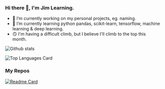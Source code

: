 ### Hi there 👋, I'm Jim Learning.

- 🔭 I’m currently working on my personal projects, eg. naming.
- 🌱 I’m currently learning python pandas, scikit-learn, tensorflow, machine learning & deep learning.
- 🙃 I'm having a difficult climb, but I believe I'll climb to the top this month.

![Github stats](https://github-readme-stats.vercel.app/api?username=jimlearning&theme=highcontrast&show_icons=true&count_private=true)

![Top Languages Card](https://github-readme-stats.vercel.app/api/top-langs/?username=jimlearning&count_private=true&hide=html,css)

### My Repos
[![Readme Card](https://github-readme-stats.vercel.app/api/pin/?username=jimlearning&repo=jimlearning.github.io)](https://github.com/jimlearning/jimlearning.github.io)

<!--
**jimlearning/jimlearning** is a ✨ _special_ ✨ repository because its `README.md` (this file) appears on your GitHub profile.

Here are some ideas to get you started:

- 🔭 I’m currently working on ...
- 🌱 I’m currently learning ...
- 👯 I’m looking to collaborate on ...
- 🤔 I’m looking for help with ...
- 💬 Ask me about ...
- 📫 How to reach me: ...
- 😄 Pronouns: ...
- ⚡ Fun fact: ...
-->
